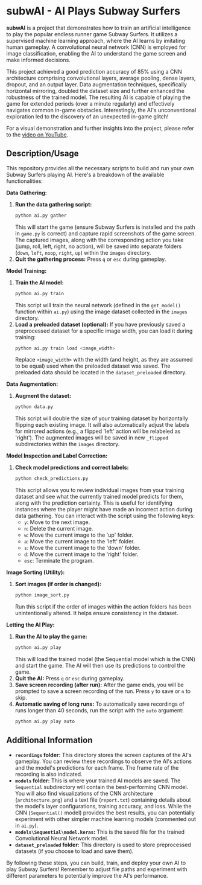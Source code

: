 # subwAI - AI Plays Subway Surfers

**subwAI** is a project that demonstrates how to train an artificial intelligence to play the popular endless runner game Subway Surfers. It utilizes a supervised machine learning approach, where the AI learns by imitating human gameplay. A convolutional neural network (CNN) is employed for image classification, enabling the AI to understand the game screen and make informed decisions.

This project achieved a good prediction accuracy of 85% using a CNN architecture comprising convolutional layers, average pooling, dense layers, dropout, and an output layer. Data augmentation techniques, specifically horizontal mirroring, doubled the dataset size and further enhanced the robustness of the trained model. The resulting AI is capable of playing the game for extended periods (over a minute regularly) and effectively navigates common in-game obstacles. Interestingly, the AI's unconventional exploration led to the discovery of an unexpected in-game glitch!

For a visual demonstration and further insights into the project, please refer to the [video on YouTube](YOUR_YOUTUBE_VIDEO_LINK_HERE).

## Description/Usage

This repository provides all the necessary scripts to build and run your own Subway Surfers playing AI. Here's a breakdown of the available functionalities:

**Data Gathering:**

1.  **Run the data gathering script:**
    ```bash
    python ai.py gather
    ```
    This will start the game (ensure Subway Surfers is installed and the path in `game.py` is correct) and capture rapid screenshots of the game screen. The captured images, along with the corresponding action you take (jump, roll, left, right, no action), will be saved into separate folders (`down`, `left`, `noop`, `right`, `up`) within the `images` directory.
2.  **Quit the gathering process:** Press `q` or `esc` during gameplay.

**Model Training:**

1.  **Train the AI model:**
    ```bash
    python ai.py train
    ```
    This script will train the neural network (defined in the `get_model()` function within `ai.py`) using the image dataset collected in the `images` directory.
2.  **Load a preloaded dataset (optional):** If you have previously saved a preprocessed dataset for a specific image width, you can load it during training:
    ```bash
    python ai.py train load <image_width>
    ```
    Replace `<image_width>` with the width (and height, as they are assumed to be equal) used when the preloaded dataset was saved. The preloaded data should be located in the `dataset_preloaded` directory.

**Data Augmentation:**

1.  **Augment the dataset:**
    ```bash
    python data.py
    ```
    This script will double the size of your training dataset by horizontally flipping each existing image. It will also automatically adjust the labels for mirrored actions (e.g., a flipped 'left' action will be relabeled as 'right'). The augmented images will be saved in new `_flipped` subdirectories within the `images` directory.

**Model Inspection and Label Correction:**

1.  **Check model predictions and correct labels:**
    ```bash
    python check_predictions.py
    ```
    This script allows you to review individual images from your training dataset and see what the currently trained model predicts for them, along with the prediction certainty. This is useful for identifying instances where the player might have made an incorrect action during data gathering. You can interact with the script using the following keys:
    * `y`: Move to the next image.
    * `n`: Delete the current image.
    * `w`: Move the current image to the 'up' folder.
    * `a`: Move the current image to the 'left' folder.
    * `s`: Move the current image to the 'down' folder.
    * `d`: Move the current image to the 'right' folder.
    * `esc`: Terminate the program.

**Image Sorting (Utility):**

1.  **Sort images (if order is changed):**
    ```bash
    python image_sort.py
    ```
    Run this script if the order of images within the action folders has been unintentionally altered. It helps ensure consistency in the dataset.

**Letting the AI Play:**

1.  **Run the AI to play the game:**
    ```bash
    python ai.py play
    ```
    This will load the trained model (the Sequential model which is the CNN) and start the game. The AI will then use its predictions to control the game.
2.  **Quit the AI:** Press `q` or `esc` during gameplay.
3.  **Save screen recording (after run):** After the game ends, you will be prompted to save a screen recording of the run. Press `y` to save or `n` to skip.
4.  **Automatic saving of long runs:** To automatically save recordings of runs longer than 40 seconds, run the script with the `auto` argument:
    ```bash
    python ai.py play auto
    ```

## Additional Information

* **`recordings` folder:** This directory stores the screen captures of the AI's gameplay. You can review these recordings to observe the AI's actions and the model's predictions for each frame. The frame rate of the recording is also indicated.
* **`models` folder:** This is where your trained AI models are saved. The `Sequential` subdirectory will contain the best-performing CNN model. You will also find visualizations of the CNN architecture (`architecture.png`) and a text file (`report.txt`) containing details about the model's layer configurations, training accuracy, and loss. While the CNN (`Sequential()` model) provides the best results, you can potentially experiment with other simpler machine learning models (commented out in `ai.py`).
* **`models\Sequential\model.keras`:** This is the saved file for the trained Convolutional Neural Network model.
* **`dataset_preloaded` folder:** This directory is used to store preprocessed datasets (if you choose to load and save them).

By following these steps, you can build, train, and deploy your own AI to play Subway Surfers! Remember to adjust file paths and experiment with different parameters to potentially improve the AI's performance.
